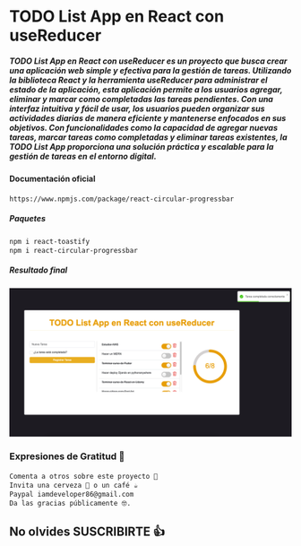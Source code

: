 # TODO List App en React con useReducer

##### TODO List App en React con useReducer es un proyecto que busca crear una aplicación web simple y efectiva para la gestión de tareas. Utilizando la biblioteca React y la herramienta useReducer para administrar el estado de la aplicación, esta aplicación permite a los usuarios agregar, eliminar y marcar como completadas las tareas pendientes. Con una interfaz intuitiva y fácil de usar, los usuarios pueden organizar sus actividades diarias de manera eficiente y mantenerse enfocados en sus objetivos. Con funcionalidades como la capacidad de agregar nuevas tareas, marcar tareas como completadas y eliminar tareas existentes, la TODO List App proporciona una solución práctica y escalable para la gestión de tareas en el entorno digital.

#### Documentación oficial

    https://www.npmjs.com/package/react-circular-progressbar

##### Paquetes

    npm i react-toastify
    npm i react-circular-progressbar

##### Resultado final

![](https://raw.githubusercontent.com/urian121/imagenes-proyectos-github/master/todo-list-con-reducer.png)

### Expresiones de Gratitud 🎁

    Comenta a otros sobre este proyecto 📢
    Invita una cerveza 🍺 o un café ☕
    Paypal iamdeveloper86@gmail.com
    Da las gracias públicamente 🤓.

## No olvides SUSCRIBIRTE 👍
